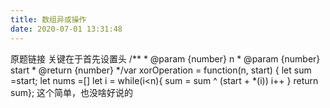 ```yaml
---
title: 数组异或操作
date: 2020-07-01 13:31:48
---
```


原题链接 关键在于首先设置头 /** * @param {number} n * @param {number} start * @return {number} */var xorOperation = function(n, start) { let sum =start; let nums =[] let i = while(i<n){ sum = sum ^ (start + *(i)) i++ } return sum}; 这个简单，也没啥好说的
